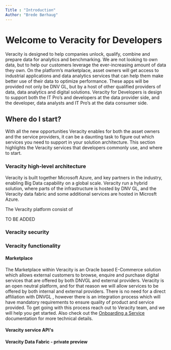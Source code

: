 ```yaml
---
Title : "Introduction"
Author: "Brede Børhaug"
---
```


# Welcome to Veracity for Developers


Veracity is designed to help companies unlock, qualify, combine and prepare data for analytics and benchmarking. We are not looking to own data, but to help our customers leverage the ever-increasing amount of data they own. 
On the platform’s marketplace, asset owners will get access to industrial applications and data analytics services that can help them make better use of their data to optimize performance. These apps will be provided not only be DNV GL, but by a host of other qualified providers of data, data analytics and digital solutions. Veracity for Developers is design to support both the IT Pro’s and developers at the data provider side, and the developer, data analysts and IT Pro’s at the data consumer side.

## Where do I start?
With all the new opportunities Veracity enables for both the asset owners and the service providers, it can be a daunting task to figure out which services you need to support in your solution architecture. This section highlights the Veracity services that developers commonly use, and where to start.

### Veracity high-level architecture
Veracity is built together Microsoft Azure, and key partners in the industry, enabling Big Data capability on a global scale. Veracity run a hybrid solution, where parts of the infrastructure is hosted by DNV GL, and the Veracity data fabric and some additional services are hosted in Microsft Azure.

The Veracity platform consist of

TO BE ADDED


### Veracity security


### Veracity functionality

#### Marketplace
The Marketplace within Veracity is an Oracle based E-Commerce solution which allows external customers to browse, enquire and purchase digital services that are offered by both DNVGL and external providers. Veracity is an open neutral platform, and for that reason we will allow services to be offered by both internal and external providers. There is no need for a direct affiliation with DNVGL , however there is an integration process which will have mandatory requirements to ensure quality of product and service provided. To get going with this process reach out to Veracity team, and we will help you get started. Also check out the [Onboarding a Service](https://developer.veracity.com/doc/onboarding-a-service) documentation for more technical details.


#### Veracity service API's

#### Veracity Data Fabric - private preview




